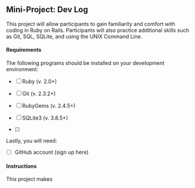 ## Mini-Project: Dev Log

This project will allow participants to gain familiarity and comfort with coding in Ruby on Rails. Participants will also practice additional skills such as Git, SQL, SQLite, and using the UNIX Command Line.

#### Requirements

The following programs should be installed on your development environment:

- [ ] Ruby (v. 2.0+)
- [ ] Git (v. 2.3.2+)
- [ ] RubyGems (v. 2.4.5+)
- [ ] SQLite3 (v. 3.8.5+)

- [ ]

Lastly, you will need:

- [ ] GitHub account (sign up here)



#### Instructions

This project makes